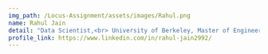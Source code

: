 ```yaml
---
img_path: /Locus-Assignment/assets/images/Rahul.png
name: Rahul Jain
detail: "Data Scientist,<br> University of Berkeley, Master of Engineering."
profile_link: https://www.linkedin.com/in/rahul-jain2992/
---
```

